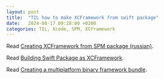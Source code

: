 ```yaml
---
layout: post
title:  "TIL how to make XCFramework from swift package"
date:   2024-08-17 09:28:00 +0200
categories: TIL, Xcode, SPM, XCFramework
---
```

Read [Creating XCFramework from SPM package (russian)](https://habr.com/ru/companies/psb/articles/836566/).

Read [Building Swift Package as XCFramework](https://waynestalk.com/en/build-swift-package-as-xcframework-en/).

Read [Creating a multiplatform binary framework bundle](https://developer.apple.com/documentation/xcode/creating-a-multi-platform-binary-framework-bundle).
